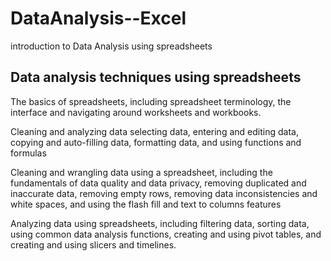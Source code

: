 # DataAnalysis--Excel
introduction to Data Analysis using spreadsheets
## Data analysis techniques using spreadsheets


 The basics of spreadsheets, 
 including spreadsheet terminology, 
 the interface and navigating around worksheets and workbooks.


Cleaning and analyzing data selecting data, 
entering and editing data, 
copying and auto-filling data, 
formatting data, 
and using functions and formulas


Cleaning and wrangling data using a spreadsheet, 
including the fundamentals of data quality and data privacy, 
removing duplicated and inaccurate data, 
removing empty rows, 
removing data inconsistencies and white spaces, 
and using the flash fill and text to columns features

Analyzing data using spreadsheets, 
including filtering data, 
sorting data, 
using common data analysis functions, 
creating and using pivot tables, 
and creating and using slicers and timelines.


